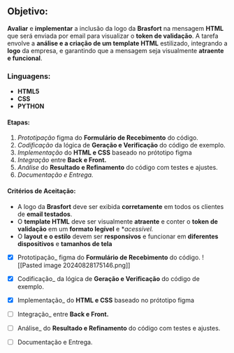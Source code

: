 ## Objetivo:

**Avaliar** e **implementar** a inclusão da logo da **Brasfort** na mensagem **HTML** que será enviada por email para visualizar o **token de validação**. A tarefa envolve a **análise e a criação de um template HTML** estilizado, integrando a **logo** da empresa, e garantindo que a mensagem seja visualmente **atraente e funcional**.

### Linguagens:
- **HTML5**
- **CSS**
- **PYTHON**
#### Etapas:

1. _Prototipação_ figma do **Formulário de Recebimento** do código.
2. _Codificação_ da lógica de **Geração e Verificação** do código de exemplo.
3. _Implementação_ do **HTML e CSS** baseado no prótotipo figma
4. _Integração_ entre **Back e Front.**
5. _Análise_ do **Resultado e Refinamento** do código com testes e ajustes.
6. *Documentação e Entrega.*

#### **Critérios de Aceitação:** 

- A logo da **Brasfort** deve ser exibida **corretamente** em todos os clientes de **email testados**.
- O **template HTML** deve ser visualmente **atraente** e conter o **token de validação** em um **formato legível** e **acessível.*
- O **layout e o estilo** devem ser **responsivos** e funcionar em **diferentes dispositivos** e **tamanhos de tela**

- [x] Prototipação_ figma do **Formulário de Recebimento** do código.
		![[Pasted image 20240828175146.png]]

- [x] Codificação_ da lógica de **Geração e Verificação** do código de exemplo.
- [x] Implementação_ do **HTML e CSS** baseado no prótotipo figma
- [ ] Integração_ entre **Back e Front.**
- [ ] Análise_ do **Resultado e Refinamento** do código com testes e ajustes.
- [ ] Documentação e Entrega.